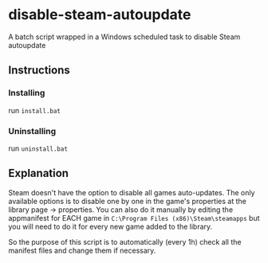 # disable-steam-autoupdate
A batch script wrapped in a Windows scheduled task to disable Steam autoupdate

## Instructions

### Installing
run `install.bat`

### Uninstalling
run `uninstall.bat`

## Explanation
Steam doesn't have the option to disable all games auto-updates.
The only available options is to disable one by one in the game's properties at the library page -> properties.
You can also do it manually by editing the appmanifest for EACH game in `C:\Program Files (x86)\Steam\steamapps` but you will need to do it for every new game added to the library.

So the purpose of this script is to automatically (every 1h) check all the manifest files and change them if necessary.
